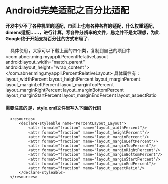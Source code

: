 # Android完美适配之百分比适配
#### 开发中少不了各种机型的适配，市面上也有各种各样的适配，什么权重适配，dimens适配……，进行计算，写各种分辨率的文件，总之并不是太理想，为此Google终于开始支持百分比的方式布局了.
      具体使用，大家可以下载上面的四个类，复制到自己的项目中
        <com.abner.ming.myappli.PercentRelativeLayout
        android:layout_width="match_parent"
        android:layout_height="wrap_content">
        <TextView
            android:layout_width="wrap_content"
            android:layout_height="wrap_content"
            android:text="hello"
            android:textColor="#000"
            app:layout_marginLeftPercent="10%"
            />
    </com.abner.ming.myappli.PercentRelativeLayout>
          具体属性有：
          layout_widthPercent
          layout_heightPercent
          layout_marginPercent
          layout_marginLeftPercent
          layout_marginTopPercent
          layout_marginRightPercent
          layout_marginBottomPercent
          layout_marginStartPercent
          layout_marginEndPercent
          layout_aspectRatio
    
#### 需要注意的是，style.xml文件里写入下面的代码
      <resources>
          <declare-styleable name="PercentLayout_Layout">
              <attr format="fraction" name="layout_widthPercent"/>
              <attr format="fraction" name="layout_heightPercent"/>
              <attr format="fraction" name="layout_marginPercent"/>
              <attr format="fraction" name="layout_marginLeftPercent"/>
              <attr format="fraction" name="layout_marginTopPercent"/>
              <attr format="fraction" name="layout_marginRightPercent"/>
              <attr format="fraction" name="layout_marginBottomPercent"/>
              <attr format="fraction" name="layout_marginStartPercent"/>
              <attr format="fraction" name="layout_marginEndPercent"/>
              <attr format="fraction" name="layout_aspectRatio"/>
          </declare-styleable>
      </resources>
    
